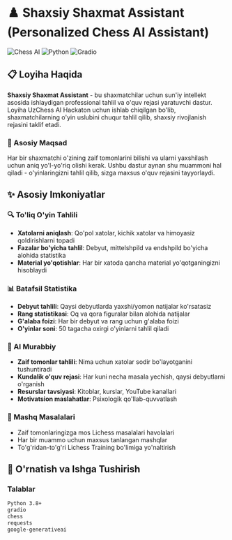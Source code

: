 # ♟️ Shaxsiy Shaxmat Assistant (Personalized Chess AI Assistant)

![Chess AI](https://img.shields.io/badge/Chess-AI%20Powered-blue)
![Python](https://img.shields.io/badge/Python-3.8+-green)
![Gradio](https://img.shields.io/badge/Gradio-UI-orange)

## 📋 Loyiha Haqida

**Shaxsiy Shaxmat Assistant** - bu shaxmatchilar uchun sun'iy intellekt asosida ishlaydigan professional tahlil va o'quv rejasi yaratuvchi dastur. Loyiha UzChess AI Hackaton uchun ishlab chiqilgan bo'lib, shaxmatchilarning o'yin uslubini chuqur tahlil qilib, shaxsiy rivojlanish rejasini taklif etadi.

### 🎯 Asosiy Maqsad

Har bir shaxmatchi o'zining zaif tomonlarini bilishi va ularni yaxshilash uchun aniq yo'l-yo'riq olishi kerak. Ushbu dastur aynan shu muammoni hal qiladi - o'yinlaringizni tahlil qilib, sizga maxsus o'quv rejasini tayyorlaydi.

## ✨ Asosiy Imkoniyatlar

### 🔍 To'liq O'yin Tahlili
- **Xatolarni aniqlash**: Qo'pol xatolar, kichik xatolar va himoyasiz qoldirishlarni topadi
- **Fazalar bo'yicha tahlil**: Debyut, mittelshpild va endshpild bo'yicha alohida statistika
- **Material yo'qotishlar**: Har bir xatoda qancha material yo'qotganingizni hisoblaydi

### 📊 Batafsil Statistika
- **Debyut tahlili**: Qaysi debyutlarda yaxshi/yomon natijalar ko'rsatasiz
- **Rang statistikasi**: Oq va qora figuralar bilan alohida natijalar
- **G'alaba foizi**: Har bir debyut va rang uchun g'alaba foizi
- **O'yinlar soni**: 50 tagacha oxirgi o'yinlarni tahlil qiladi

### 🤖 AI Murabbiy
- **Zaif tomonlar tahlili**: Nima uchun xatolar sodir bo'layotganini tushuntiradi
- **Kundalik o'quv rejasi**: Har kuni necha masala yechish, qaysi debyutlarni o'rganish
- **Resurslar tavsiyasi**: Kitoblar, kurslar, YouTube kanallari
- **Motivatsion maslahatlar**: Psixologik qo'llab-quvvatlash

### 🧩 Mashq Masalalari
- Zaif tomonlaringizga mos Lichess masalalari havolalari
- Har bir muammo uchun maxsus tanlangan mashqlar
- To'g'ridan-to'g'ri Lichess Training bo'limiga yo'naltirish

## 🚀 O'rnatish va Ishga Tushirish

### Talablar
```bash
Python 3.8+
gradio
chess
requests
google-generativeai